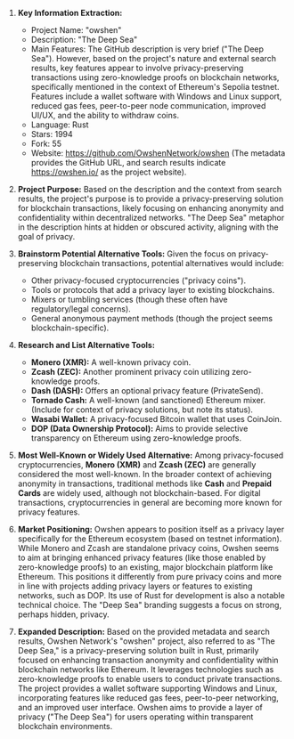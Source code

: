 1.  **Key Information Extraction:**
    *   Project Name: "owshen"
    *   Description: "The Deep Sea"
    *   Main Features: The GitHub description is very brief ("The Deep Sea"). However, based on the project's nature and external search results, key features appear to involve privacy-preserving transactions using zero-knowledge proofs on blockchain networks, specifically mentioned in the context of Ethereum's Sepolia testnet. Features include a wallet software with Windows and Linux support, reduced gas fees, peer-to-peer node communication, improved UI/UX, and the ability to withdraw coins.
    *   Language: Rust
    *   Stars: 1994
    *   Fork: 55
    *   Website: https://github.com/OwshenNetwork/owshen (The metadata provides the GitHub URL, and search results indicate https://owshen.io/ as the project website).

2.  **Project Purpose:**
    Based on the description and the context from search results, the project's purpose is to provide a privacy-preserving solution for blockchain transactions, likely focusing on enhancing anonymity and confidentiality within decentralized networks. "The Deep Sea" metaphor in the description hints at hidden or obscured activity, aligning with the goal of privacy.

3.  **Brainstorm Potential Alternative Tools:**
    Given the focus on privacy-preserving blockchain transactions, potential alternatives would include:
    *   Other privacy-focused cryptocurrencies ("privacy coins").
    *   Tools or protocols that add a privacy layer to existing blockchains.
    *   Mixers or tumbling services (though these often have regulatory/legal concerns).
    *   General anonymous payment methods (though the project seems blockchain-specific).

4.  **Research and List Alternative Tools:**

    *   **Monero (XMR):** A well-known privacy coin.
    *   **Zcash (ZEC):** Another prominent privacy coin utilizing zero-knowledge proofs.
    *   **Dash (DASH):** Offers an optional privacy feature (PrivateSend).
    *   **Tornado Cash:** A well-known (and sanctioned) Ethereum mixer. (Include for context of privacy solutions, but note its status).
    *   **Wasabi Wallet:** A privacy-focused Bitcoin wallet that uses CoinJoin.
    *   **DOP (Data Ownership Protocol):** Aims to provide selective transparency on Ethereum using zero-knowledge proofs.

5.  **Most Well-Known or Widely Used Alternative:**
    Among privacy-focused cryptocurrencies, **Monero (XMR)** and **Zcash (ZEC)** are generally considered the most well-known. In the broader context of achieving anonymity in transactions, traditional methods like **Cash** and **Prepaid Cards** are widely used, although not blockchain-based. For digital transactions, cryptocurrencies in general are becoming more known for privacy features.

6.  **Market Positioning:**
    Owshen appears to position itself as a privacy layer specifically for the Ethereum ecosystem (based on testnet information). While Monero and Zcash are standalone privacy coins, Owshen seems to aim at bringing enhanced privacy features (like those enabled by zero-knowledge proofs) to an existing, major blockchain platform like Ethereum. This positions it differently from pure privacy coins and more in line with projects adding privacy layers or features to existing networks, such as DOP. Its use of Rust for development is also a notable technical choice. The "Deep Sea" branding suggests a focus on strong, perhaps hidden, privacy.

7.  **Expanded Description:**
    Based on the provided metadata and search results, Owshen Network's "owshen" project, also referred to as "The Deep Sea," is a privacy-preserving solution built in Rust, primarily focused on enhancing transaction anonymity and confidentiality within blockchain networks like Ethereum. It leverages technologies such as zero-knowledge proofs to enable users to conduct private transactions. The project provides a wallet software supporting Windows and Linux, incorporating features like reduced gas fees, peer-to-peer networking, and an improved user interface. Owshen aims to provide a layer of privacy ("The Deep Sea") for users operating within transparent blockchain environments.